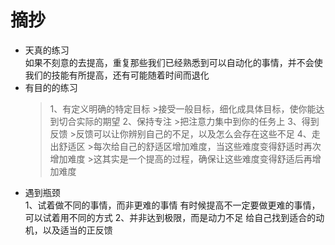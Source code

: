 # 摘抄
* 天真的练习<br>
    如果不刻意的去提高，重复那些我们已经熟悉到可以自动化的事情，并不会使我们的技能有所提高，还有可能随着时间而退化
* 有目的的练习<br>
    >1、有定义明确的特定目标
        >接受一般目标，细化成具体目标，使你能达到切合实际的期望
    >2、保持专注
      >把注意力集中到你的任务上
    >3、得到反馈
      >反馈可以让你辨别自己的不足，以及怎么会存在这些不足
    >4、走出舒适区
      >每次给自己的舒适区增加难度，当这些难度变得舒适时再次增加难度
      >这其实是一个提高的过程，确保让这些难度变得舒适后再增加难度
* 遇到瓶颈<br>
    1、试着做不同的事情，而非更难的事情
      有时候提高不一定要做更难的事情，可以试着用不同的方式
    2、并非达到极限，而是动力不足
      给自己找到适合的动机，以及适当的正反馈


